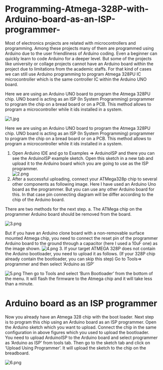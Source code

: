 # Programming-Atmega-328P-with-Arduino-board-as-an-ISP-programmer-

Most of electronics projects are related with microcontrollers and programming. Among these projects many of them are programmed using Arduino due to the user friendliness of Arduino coding. Even a beginner can quickly learn to code Arduino for a deeper level. But some of the projects like university or collage projects cannot have an Arduino board within the project due to limitations from the academic staffs. For that kind of cases we can still use Arduino programming to program Atmega 328PU IC microcontroller which is the same controller IC within the Arduino UNO board. 

Here we are using an Arduino UNO board to program the Atmega 328PU chip. UNO board is acting as an ISP (In System Programming) programmer to program the chip on a bread board or on a PCB. This method allows to program a microcontroller while it ids installed in a system.       

![1.jpg](/images/1.jpg)

Here we are using an Arduino UNO board to program the Atmega 328PU chip. UNO board is acting as an ISP (In System Programming) programmer to program the chip on a bread board or on a PCB. This method allows to program a microcontroller while it ids installed in a system.       
1.	Open Arduino IDE and go to Examples => ArduinoISP and there you can see the  ArduinoISP example sketch.
 Open this sketch in a new tab and upload it to the Arduino board which you are going to use as the ISP programmer.  
![2.png](/images/2.png)
2.	After a successful uploading, connect your ATMega328p chip to several other components as following image. Here I have used an Arduino Uno board as the programmer. But you can use any other Arduino board for this. In that case pin connecting diagram will be differ according to the chip of the Arduino board. 

There are two methods for the next step.
a.	The ATMega chip on the programmer Arduino board should be removed from the board.  

![3.png](/images/3.png)

But if you have an Arduino clone board with a non-removable surface mounted Atmega chip, you need to connect the reset pin of the programmer Arduino board to the ground through a capacitor (here I used a 10uF one) as the image shown.
![4.png](/images/4.png)
3.	If your target ATMEGA 328P does not contain the Arduino bootloader, you need to upload it as follows. (If your 328P chip already contain the bootloader, you can skip this step)
Go to Tools=> programmer and then select ‘Arduino as ISP’ 

![5.png](/images/5.png)
Then go to Tools and select ‘Burn Bootloader’ from the bottom of the menu. It will flash the firmware to the Atmega chip and it will take less than a minute.
# Arduino board as an ISP programmer
Now you already have an Atmega 328 chip with the boot loader. Next step is to program this chip using  an Arduino board as an ISP programmer.
Open the Arduino sketch which you want to upload. Connect the chip in the same configuration in above figures which you used to upload the bootloader. You need to upload ArduinoISP to the Arduino board and select programmer as ‘Arduino as ISP’ from tools tab.
Then go to the sketch tab and click on ‘Upload Using Programmer’. It will upload the sketch to the chip on the breadboard.

![6.png](/images/6.png)

